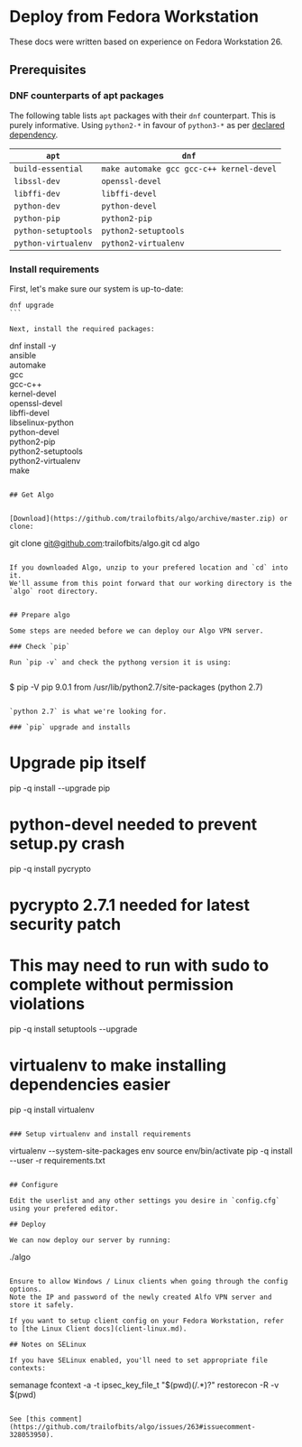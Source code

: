# Deploy from Fedora Workstation

These docs were written based on experience on Fedora Workstation 26.

## Prerequisites

### DNF counterparts of apt packages

The following table lists `apt` packages with their `dnf` counterpart. This is purely informative.
Using `python2-*` in favour of `python3-*` as per [declared dependency](https://github.com/trailofbits/algo#deploy-the-algo-server).

| `apt` | `dnf` |
| ----- | ----- |
| `build-essential` | `make automake gcc gcc-c++ kernel-devel` |
| `libssl-dev` | `openssl-devel` |
| `libffi-dev` | `libffi-devel` |
| `python-dev` | `python-devel` |  
| `python-pip` | `python2-pip` |
| `python-setuptools` | `python2-setuptools` |
| `python-virtualenv` | `python2-virtualenv` |

### Install requirements

First, let's make sure our system is up-to-date:

````
dnf upgrade
```	

Next, install the required packages:

````
dnf install -y \
  ansible \
  automake \
  gcc \
  gcc-c++ \
  kernel-devel \
  openssl-devel \
  libffi-devel \
  libselinux-python \
  python-devel \
  python2-pip \
  python2-setuptools \
  python2-virtualenv \
  make
````

## Get Algo


[Download](https://github.com/trailofbits/algo/archive/master.zip) or clone:

````
git clone git@github.com:trailofbits/algo.git
cd algo
````

If you downloaded Algo, unzip to your prefered location and `cd` into it.
We'll assume from this point forward that our working directory is the `algo` root directory.


## Prepare algo

Some steps are needed before we can deploy our Algo VPN server.

### Check `pip`

Run `pip -v` and check the pythong version it is using:
 
````
$ pip -V
pip 9.0.1 from /usr/lib/python2.7/site-packages (python 2.7)
````

`python 2.7` is what we're looking for.

### `pip` upgrade and installs

````
# Upgrade pip itself
pip -q install --upgrade pip
# python-devel needed to prevent setup.py crash
pip -q install pycrypto       
# pycrypto 2.7.1 needed for latest security patch
# This may need to run with sudo to complete without permission violations
pip -q install setuptools --upgrade
# virtualenv to make installing dependencies easier
pip -q install virtualenv
````

### Setup virtualenv and install requirements

````
virtualenv --system-site-packages env
source env/bin/activate
pip -q install --user -r requirements.txt
````

## Configure

Edit the userlist and any other settings you desire in `config.cfg` using your prefered editor.

## Deploy

We can now deploy our server by running:

````
./algo
````

Ensure to allow Windows / Linux clients when going through the config options.
Note the IP and password of the newly created Alfo VPN server and store it safely.

If you want to setup client config on your Fedora Workstation, refer to [the Linux Client docs](client-linux.md).

## Notes on SELinux

If you have SELinux enabled, you'll need to set appropriate file contexts:

````
semanage fcontext -a -t ipsec_key_file_t "$(pwd)(/.*)?"
restorecon -R -v $(pwd)
````

See [this comment](https://github.com/trailofbits/algo/issues/263#issuecomment-328053950).
